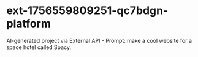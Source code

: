 # ext-1756559809251-qc7bdgn-platform
AI-generated project via External API - Prompt: make a cool website for a space hotel called Spacy.
